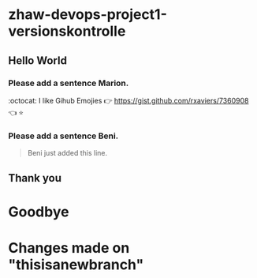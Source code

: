 # zhaw-devops-project1-versionskontrolle

## Hello World

### Please add a sentence Marion.
:octocat: I like Gihub Emojies :point_right: https://gist.github.com/rxaviers/7360908 :point_left: :star:

### Please add a sentence Beni.
> Beni just added this line.

## Thank you

# Goodbye

# Changes made on "thisisanewbranch"